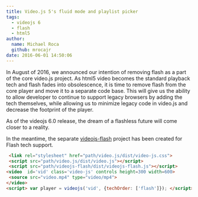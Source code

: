 ```yaml
---
title: Video.js 5's fluid mode and playlist picker
tags:
  - videojs 6
  - flash
  - html5
author:
  name: Michael Roca
  github: mrocajr
date: 2016-06-01 14:50:06
---
```


In August of 2016, we announced our intention of removing flash as a part of the core video.js project. 
As html5 video becomes the standard playback tech and flash fades into obsolescence, it is time 
to remove flash from the core player and move it to a separate code base.  This will give us the ability 
to allow developer to continue to support legacy browsers by adding the tech themselves, while allowing 
us to minimize legacy code in video.js and decrease the footprint of the player.

As of the videojs 6.0 release, the dream of a flashless future will come closer to a reality.

In the meantime, the separate [videojs-flash] project has been created for Flash tech support.

```html
 <link rel="stylesheet" href="path/video.js/dist/video-js.css">
 <script src="path/video.js/dist/video.js"></script>
 <script src="path/videojs-flash/dist/videojs-flash.js"></script>
<video  id='vid' class='video-js' controls height=300 width=600>
 <source src="video.mp4" type="video/mp4">
</video>
<script> var player = videojs('vid', {techOrder: ['flash']}); </script>
```

[videojs-flash]: https://github.com/videojs/videojs-flash
[announced]: https://github.com/videojs/blog/blob/master/source/_posts/the-end-of-html-first.md
